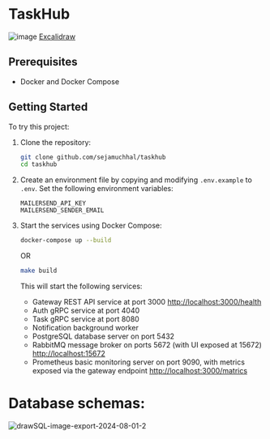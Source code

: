 # TaskHub

![image](https://github.com/user-attachments/assets/3321f286-70f8-48e6-9c92-68a56ff916e3)
[Excalidraw](https://excalidraw.com/#json=cb9i8sIhdG5kiTurTpW3U,YTWpqdxbMMey_8p0_80ywg)

## Prerequisites

- Docker and Docker Compose

## Getting Started

To try this project:

1. Clone the repository:

   ```bash
   git clone github.com/sejamuchhal/taskhub
   cd taskhub
   ```

2. Create an environment file by copying and modifying `.env.example` to `.env`. Set the following environment variables:

   ```plaintext
   MAILERSEND_API_KEY
   MAILERSEND_SENDER_EMAIL
   ```

3. Start the services using Docker Compose:

   ```bash
   docker-compose up --build
   ```
   OR
   ```bash
   make build
   ```

   This will start the following services:

   - Gateway REST API service at port 3000
      [http://localhost:3000/health](http://localhost:3000/health)
   - Auth gRPC service at port 4040
   - Task gRPC service at port 8080
   - Notification background worker
   - PostgreSQL database server on port 5432
   - RabbitMQ message broker on ports 5672 (with UI exposed at 15672)
      [http://localhost:15672](http://localhost:15672)
   - Prometheus basic monitoring server on port 9090, with metrics exposed via the gateway endpoint 
      [http://localhost:3000/matrics](http://localhost:3000/matrics)

# Database schemas:
![drawSQL-image-export-2024-08-01-2](https://github.com/user-attachments/assets/db0f06d4-97ed-4b19-92ac-e898f7a257b2)
